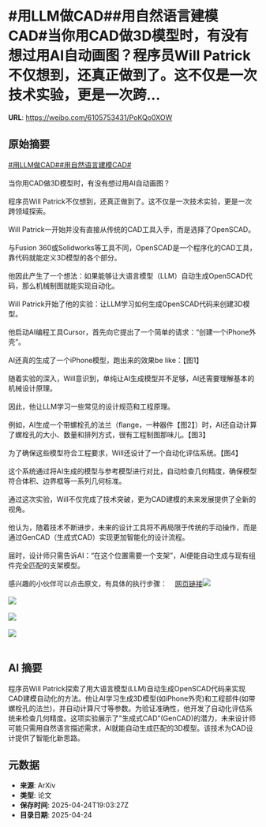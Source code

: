 # #用LLM做CAD##用自然语言建模CAD#当你用CAD做3D模型时，有没有想过用AI自动画图？程序员Will Patrick不仅想到，还真正做到了。这不仅是一次技术实验，更是一次跨...

**URL**: https://weibo.com/6105753431/PoKQo0XOW

## 原始摘要

<a href="https://m.weibo.cn/search?containerid=231522type%3D1%26t%3D10%26q%3D%23%E7%94%A8LLM%E5%81%9ACAD%23&amp;extparam=%23%E7%94%A8LLM%E5%81%9ACAD%23" data-hide=""><span class="surl-text">#用LLM做CAD#</span></a><a href="https://m.weibo.cn/search?containerid=231522type%3D1%26t%3D10%26q%3D%23%E7%94%A8%E8%87%AA%E7%84%B6%E8%AF%AD%E8%A8%80%E5%BB%BA%E6%A8%A1CAD%23&amp;extparam=%23%E7%94%A8%E8%87%AA%E7%84%B6%E8%AF%AD%E8%A8%80%E5%BB%BA%E6%A8%A1CAD%23" data-hide=""><span class="surl-text">#用自然语言建模CAD#</span></a><br><br>当你用CAD做3D模型时，有没有想过用AI自动画图？<br><br>程序员Will Patrick不仅想到，还真正做到了。这不仅是一次技术实验，更是一次跨领域探索。<br><br>Will Patrick一开始并没有直接从传统的CAD工具入手，而是选择了OpenSCAD。<br><br>与Fusion 360或Solidworks等工具不同，OpenSCAD是一个程序化的CAD工具，靠代码就能定义3D模型的各个部分。<br><br>他因此产生了一个想法：如果能够让大语言模型（LLM）自动生成OpenSCAD代码，那么机械制图就能实现自动化。<br><br>Will Patrick开始了他的实验：让LLM学习如何生成OpenSCAD代码来创建3D模型。<br><br>他启动AI编程工具Cursor，首先向它提出了一个简单的请求：“创建一个iPhone外壳”。<br><br>AI还真的生成了一个iPhone模型，跑出来的效果be like：【图1】<br><br>随着实验的深入，Will意识到，单纯让AI生成模型并不足够，AI还需要理解基本的机械设计原理。<br><br>因此，他让LLM学习一些常见的设计规范和工程原理。<br><br>例如，AI生成一个带螺栓孔的法兰（flange，一种器件【图2】）时，AI还自动计算了螺栓孔的大小、数量和排列方式，很有工程制图那味儿。【图3】<br><br>为了确保这些模型符合工程要求，Will还设计了一个自动化评估系统。【图4】<br><br>这个系统通过将AI生成的模型与参考模型进行对比，自动检查几何精度，确保模型符合体积、边界框等一系列几何标准。<br><br>通过这次实验，Will不仅完成了技术突破，更为CAD建模的未来发展提供了全新的视角。<br><br>他认为，随着技术不断进步，未来的设计工具将不再局限于传统的手动操作，而是通过GenCAD（生成式CAD）实现更加智能化的设计流程。<br><br>届时，设计师只需告诉AI：“在这个位置需要一个支架”，AI便能自动生成与现有组件完全匹配的支架模型。<br><br>感兴趣的小伙伴可以点击原文，有具体的执行步骤：<a href="https://weibo.cn/sinaurl?u=https%3A%2F%2Fwillpatrick.xyz%2Ftechnology%2F2025%2F04%2F23%2Fteaching-llms-how-to-solid-model.html" data-hide=""><span class="url-icon"><img style="width: 1rem;height: 1rem" src="https://h5.sinaimg.cn/upload/2015/09/25/3/timeline_card_small_web_default.png" referrerpolicy="no-referrer"></span><span class="surl-text">网页链接</span></a><img style="" src="https://tvax3.sinaimg.cn/large/006Fd7o3gy1i0s006tptmg30hs0biu0b.gif" referrerpolicy="no-referrer"><br><br><img style="" src="https://tvax1.sinaimg.cn/large/006Fd7o3gy1i0s00c3q1dj30qp0zke81.jpg" referrerpolicy="no-referrer"><br><br><img style="" src="https://tvax4.sinaimg.cn/large/006Fd7o3gy1i0s00899l6g30hs0akqfz.gif" referrerpolicy="no-referrer"><br><br><img style="" src="https://tvax2.sinaimg.cn/large/006Fd7o3gy1i0s00hot8lj31660oygth.jpg" referrerpolicy="no-referrer"><br><br>

## AI 摘要

程序员Will Patrick探索了用大语言模型(LLM)自动生成OpenSCAD代码来实现CAD建模自动化的方法。他让AI学习生成3D模型(如iPhone外壳)和工程部件(如带螺栓孔的法兰)，并自动计算尺寸等参数。为验证准确性，他开发了自动化评估系统来检查几何精度。这项实验展示了"生成式CAD"(GenCAD)的潜力，未来设计师可能只需用自然语言描述需求，AI就能自动生成匹配的3D模型。该技术为CAD设计提供了智能化新思路。

## 元数据

- **来源**: ArXiv
- **类型**: 论文
- **保存时间**: 2025-04-24T19:03:27Z
- **目录日期**: 2025-04-24
